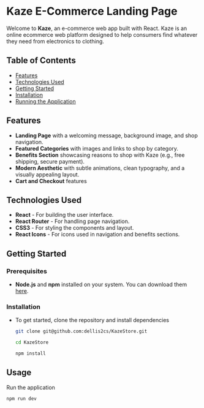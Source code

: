 # Kaze E-Commerce Landing Page

Welcome to **Kaze**, an e-commerce web app built with React. Kaze is an online ecommerce web platform designed to help consumers find whatever they need from electronics to clothing.

## Table of Contents
- [Features](#features)
- [Technologies Used](#technologies-used)
- [Getting Started](#getting-started)
- [Installation](#installation)
- [Running the Application](#usage)

## Features

- **Landing Page** with a welcoming message, background image, and shop navigation.
- **Featured Categories** with images and links to shop by category.
- **Benefits Section** showcasing reasons to shop with Kaze (e.g., free shipping, secure payment).
- **Modern Aesthetic** with subtle animations, clean typography, and a visually appealing layout.
- **Cart and Checkout** features

## Technologies Used

- **React** - For building the user interface.
- **React Router** - For handling page navigation.
- **CSS3** - For styling the components and layout.
- **React Icons** - For icons used in navigation and benefits sections.

## Getting Started

### Prerequisites

- **Node.js** and **npm** installed on your system. You can download them [here](https://nodejs.org/).

### Installation

- To get started, clone the repository and install dependencies
  
   ```bash
   git clone git@github.com:dellis2cs/KazeStore.git
   ```
   ```bash
   cd KazeStore
   ```
   ```bash
   npm install
   ```

## Usage

Run the application
```bash
npm run dev
   ```

